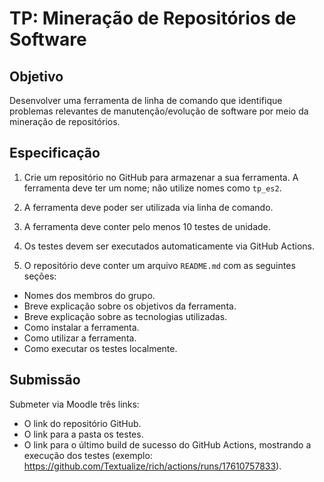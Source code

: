 # TP: Mineração de Repositórios de Software

## Objetivo

Desenvolver uma ferramenta de linha de comando que identifique problemas relevantes de manutenção/evolução de software por meio da mineração de repositórios.

## Especificação

1. Crie um repositório no GitHub para armazenar a sua ferramenta. A ferramenta deve ter um nome; não utilize nomes como `tp_es2`.

2. A ferramenta deve poder ser utilizada via linha de comando.
   
3. A ferramenta deve conter pelo menos 10 testes de unidade.
   
4. Os testes devem ser executados automaticamente via GitHub Actions.

5. O repositório deve conter um arquivo `README.md` com as seguintes seções:
- Nomes dos membros do grupo.
- Breve explicação sobre os objetivos da ferramenta.
- Breve explicação sobre as tecnologias utilizadas.
- Como instalar a ferramenta.
- Como utilizar a ferramenta.
- Como executar os testes localmente.

## Submissão

Submeter via Moodle três links:
- O link do repositório GitHub.
- O link para a pasta os testes.
- O link para o último build de sucesso do GitHub Actions, mostrando a execução dos testes (exemplo: https://github.com/Textualize/rich/actions/runs/17610757833).
